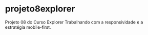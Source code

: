 # projeto8explorer
Projeto 08 do Curso Explorer
Trabalhando com a responsividade e a estratégia mobile-first.

